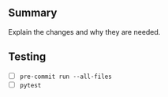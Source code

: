 ## Summary
Explain the changes and why they are needed.

## Testing
- [ ] `pre-commit run --all-files`
- [ ] `pytest`
